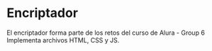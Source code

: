# Encriptador

El encriptador forma parte de los retos del curso de Alura - Group 6
Implementa archivos HTML, CSS y JS.
